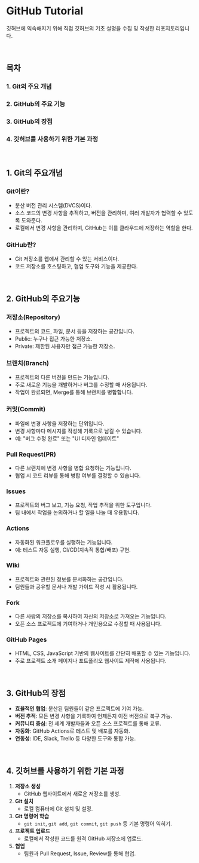 # GitHub Tutorial
깃허브에 익숙해지기 위해 직접 깃허브의 기초 설명을 수집 및 작성한 리포지토리입니다.

<br>

## 목차
### 1. Git의 주요 개념
### 2. GitHub의 주요 기능
### 3. GitHub의 장점
### 4. 깃허브를 사용하기 위한 기본 과정

<br>

## 1. Git의 주요개념
### Git이란?
- 분산 버전 관리 시스템(DVCS)이다.
- 소스 코드의 변경 사항을 추적하고, 버전을 관리하며, 여러 개발자가 협력할 수 있도록 도와준다.
- 로컬에서 변경 사항을 관리하며, GitHub는 이를 클라우드에 저장하는 역할을 한다.
### GitHub란?
- Git 저장소를 웹에서 관리할 수 있는 서비스이다.
- 코드 저장소를 호스팅하고, 협업 도구와 기능을 제공한다.

<br>

## 2. GitHub의 주요기능
### 저장소(Repository)
- 프로젝트의 코드, 파일, 문서 등을 저장하는 공간입니다.
- Public: 누구나 접근 가능한 저장소.
- Private: 제한된 사용자만 접근 가능한 저장소.
### 브랜치(Branch)
- 프로젝트의 다른 버전을 만드는 기능입니다.
- 주로 새로운 기능을 개발하거나 버그를 수정할 때 사용됩니다.
- 작업이 완료되면, Merge를 통해 브랜치를 병합합니다.
### 커밋(Commit)
- 파일에 변경 사항을 저장하는 단위입니다.
- 변경 사항마다 메시지를 작성해 기록으로 남길 수 있습니다.
- 예: "버그 수정 완료" 또는 "UI 디자인 업데이트"
### Pull Request(PR)
- 다른 브랜치에 변경 사항을 병합 요청하는 기능입니다.
- 협업 시 코드 리뷰를 통해 병합 여부를 결정할 수 있습니다.
### Issues
- 프로젝트의 버그 보고, 기능 요청, 작업 추적을 위한 도구입니다.
- 팀 내에서 작업을 논의하거나 할 일을 나눌 때 유용합니다.
### Actions
- 자동화된 워크플로우를 실행하는 기능입니다.
- 예: 테스트 자동 실행, CI/CD(지속적 통합/배포) 구현.
### Wiki
- 프로젝트와 관련된 정보를 문서화하는 공간입니다.
- 팀원들과 공유할 문서나 개발 가이드 작성 시 활용됩니다.
### Fork
- 다른 사람의 저장소를 복사하여 자신의 저장소로 가져오는 기능입니다.
- 오픈 소스 프로젝트에 기여하거나 개인용으로 수정할 때 사용됩니다.
### GitHub Pages
- HTML, CSS, JavaScript 기반의 웹사이트를 간단히 배포할 수 있는 기능입니다.
- 주로 프로젝트 소개 페이지나 포트폴리오 웹사이트 제작에 사용됩니다.

<br> 

## 3. GitHub의 장점
- **효율적인 협업**: 분산된 팀원들이 같은 프로젝트에 기여 가능.
- **버전 추적**: 모든 변경 사항을 기록하여 언제든지 이전 버전으로 복구 가능.
- **커뮤니티 중심**: 전 세계 개발자들과 오픈 소스 프로젝트를 통해 교류.
- **자동화**: GitHub Actions로 테스트 및 배포를 자동화.
- **연동성**: IDE, Slack, Trello 등 다양한 도구와 통합 가능.

<br>

## 4. 깃허브를 사용하기 위한 기본 과정
1. **저장소 생성**  
   - GitHub 웹사이트에서 새로운 저장소를 생성.
2. **Git 설치**  
   - 로컬 컴퓨터에 Git 설치 및 설정.
3. **Git 명령어 학습**  
   - `git init`, `git add`, `git commit`, `git push` 등 기본 명령어 익히기.
4. **프로젝트 업로드**  
   - 로컬에서 작성한 코드를 원격 GitHub 저장소에 업로드.
5. **협업**  
   - 팀원과 Pull Request, Issue, Review를 통해 협업.
